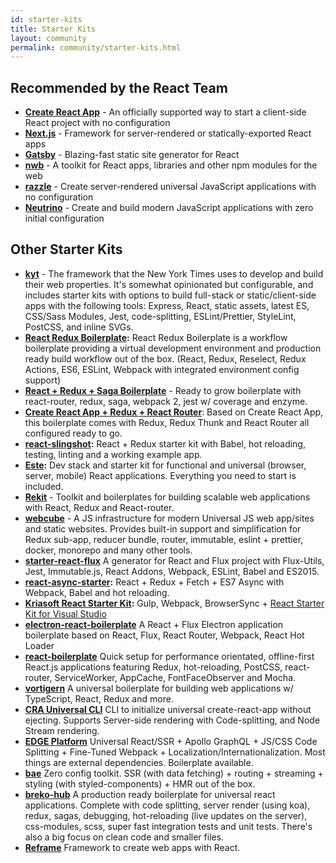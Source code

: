 ```yaml
---
id: starter-kits
title: Starter Kits
layout: community
permalink: community/starter-kits.html
---
```


## Recommended by the React Team

* **[Create React App](https://github.com/facebook/create-react-app)** - An officially supported way to start a client-side React project with no configuration
* **[Next.js](https://learnnextjs.com/)** - Framework for server-rendered or statically-exported React apps
* **[Gatsby](https://www.gatsbyjs.org/)** - Blazing-fast static site generator for React
* **[nwb](https://github.com/insin/nwb)** - A toolkit for React apps, libraries and other npm modules for the web
* **[razzle](https://github.com/jaredpalmer/razzle)** - Create server-rendered universal JavaScript applications with no configuration
* **[Neutrino](https://neutrino.js.org/)** - Create and build modern JavaScript applications with zero initial configuration

## Other Starter Kits

* **[kyt](https://github.com/nytimes/kyt)** - The framework that the New York Times uses to develop and build their web properties. It's somewhat opinionated but configurable, and includes starter kits with options to build full-stack or static/client-side apps with the following tools: Express, React, static assets, latest ES, CSS/Sass Modules, Jest, code-splitting, ESLint/Prettier, StyleLint, PostCSS, and inline SVGs.
* **[React Redux Boilerplate](https://github.com/iroy2000/react-redux-boilerplate):** React Redux Boilerplate is a workflow boilerplate providing a virtual development environment and production ready build workflow out of the box. (React, Redux, Reselect, Redux Actions, ES6, ESLint, Webpack with integrated environment config support)
* **[React + Redux + Saga Boilerplate](https://github.com/gilbarbara/react-redux-saga-boilerplate)** -
Ready to grow boilerplate with react-router, redux, saga, webpack 2, jest w/ coverage and enzyme.
* **[Create React App + Redux + React Router](https://github.com/notrab/create-react-app-redux)**: Based on Create React App, this boilerplate comes with Redux, Redux Thunk and React Router all configured ready to go.
* **[react-slingshot](https://github.com/coryhouse/react-slingshot):** React + Redux starter kit with Babel, hot reloading, testing, linting and a working example app.
* **[Este](https://github.com/este/este):** Dev stack and starter kit for functional and universal (browser, server, mobile) React applications. Everything you need to start is included.
* **[Rekit](https://github.com/supnate/rekit)** - Toolkit and boilerplates for building scalable web applications with React, Redux and React-router.
* **[webcube](https://github.com/dexteryy/Project-WebCube)** - A JS infrastructure for modern Universal JS web app/sites and static websites. Provides built-in support and simplification for Redux sub-app, reducer bundle, router, immutable, eslint + prettier, docker, monorepo and many other tools.
 * **[starter-react-flux](https://github.com/SokichiFujita/starter-react-flux)** A generator for React and Flux project with Flux-Utils, Jest, Immutable.js, React Addons, Webpack, ESLint, Babel and ES2015.
 * **[react-async-starter](https://github.com/didierfranc/react-async-starter):** React + Redux + Fetch + ES7 Async with Webpack, Babel and hot reloading.
 * **[Kriasoft React Starter Kit](https://github.com/kriasoft/react-starter-kit):** Gulp, Webpack, BrowserSync + [React Starter Kit for Visual Studio](http://visualstudiogallery.msdn.microsoft.com/d65d6b29-6dd7-4100-81b1-609e5afce356)
 * **[electron-react-boilerplate](https://github.com/chentsulin/electron-react-boilerplate)** A React + Flux Electron application boilerplate based on React, Flux, React Router, Webpack, React Hot Loader
 * **[react-boilerplate](https://github.com/mxstbr/react-boilerplate)** Quick setup for performance orientated, offline-first React.js applications featuring Redux, hot-reloading, PostCSS, react-router, ServiceWorker, AppCache, FontFaceObserver and Mocha.
 * **[vortigern](https://github.com/barbar/vortigern)** A universal boilerplate for building web applications w/ TypeScript, React, Redux and more.
 * **[CRA Universal CLI](https://github.com/antonybudianto/cra-universal)** CLI to initialize universal create-react-app without ejecting. Supports Server-side rendering with Code-splitting, and Node Stream rendering.
 * **[EDGE Platform](https://github.com/sebastian-software/edge)** Universal React/SSR + Apollo GraphQL + JS/CSS Code Splitting + Fine-Tuned Webpack + Localization/Internationalization. Most things are external dependencies. Boilerplate available.
 * **[bae](https://github.com/siddharthkp/bae)** Zero config toolkit. SSR (with data fetching) + routing + streaming + styling (with styled-components) + HMR out of the box.
 * **[breko-hub](https://github.com/tomatau/breko-hub)** A production ready boilerplate for universal react applications. Complete with code splitting, server render (using koa), redux, sagas, debugging, hot-reloading (live updates on the server), css-modules, scss, super fast integration tests and unit tests. There's also a big focus on clean code and smaller files.
 * **[Reframe](https://github.com/brillout/reframe)** Framework to create web apps with React.
